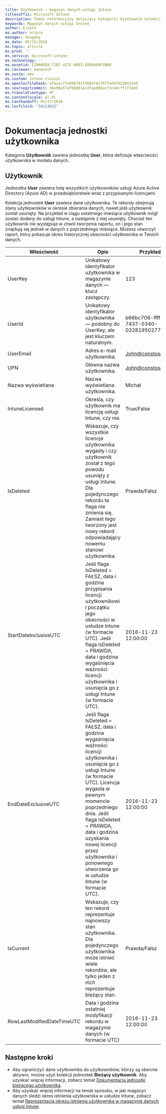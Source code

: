 ```yaml
---
title: Użytkownik — magazyn danych usługi Intune
titlesuffix: Microsoft Intune
description: Temat referencyjny dotyczący kategorii Użytkownik kolekcji jednostek w interfejsie API magazynu danych usługi Intune.
keywords: Magazyn danych usługi Intune
author: Erikre
ms.author: erikre
manager: dougeby
ms.date: 05/15/2018
ms.topic: article
ms.prod: ''
ms.service: microsoft-intune
ms.technology: ''
ms.assetid: C29A6EEA-72B7-427E-9601-E05B408F3BB0
ms.reviewer: aanavath
ms.suite: ems
ms.custom: intune-classic
ms.openlocfilehash: efeaacffe996701f560af4cf077ee9fd23041545
ms.sourcegitcommit: 34e96e57af6b861ecdfea085acf3c44cff1f3d43
ms.translationtype: HT
ms.contentlocale: pl-PL
ms.lasthandoff: 05/17/2018
ms.locfileid: "34223632"
---
```

# <a name="reference-for-user-entity"></a>Dokumentacja jednostki użytkownika

Kategoria **Użytkownik** zawiera jednostkę **User**, która definiuje właściwości użytkownika w modelu danych.

## <a name="user"></a>Użytkownik

Jednostka **User** zawiera listę wszystkich użytkowników usługi Azure Active Directory (Azure AD) w przedsiębiorstwie wraz z przypisanymi licencjami.

Kolekcja jednostek **User** zawiera dane użytkownika. Te rekordy obejmują stany użytkowników w okresie zbierania danych, nawet jeśli użytkownik został usunięty. Na przykład w ciągu ostatniego miesiąca użytkownik mógł zostać dodany do usługi Intune, a następnie z niej usunięty. Chociaż ten użytkownik nie występuje w chwili tworzenia raportu, on i jego stan znajdują się jednak w danych z poprzedniego miesiąca. Możesz utworzyć raport, który pokazuje okres historycznej obecności użytkownika w Twoich danych.

| Właściwość  | Opis | Przykład |
|---------|------------|--------|
| UserKey |Unikatowy identyfikator użytkownika w magazynie danych — klucz zastępczy. |123 |
| UserId |Unikatowy identyfikator użytkownika — podobny do UserKey, ale jest kluczem naturalnym. |b66bc706-ffff-7437-0340-032819502773 |
| UserEmail |Adres e-mail użytkownika. |John@constoso.com |
| UPN | Główna nazwa użytkownika. | John@constoso.com |
| Nazwa wyświetlana |Nazwa wyświetlana użytkownika. |Michał |
| IntuneLicensed |Określa, czy użytkownik ma licencję usługi Intune, czy nie. |True/False |
| IsDeleted | Wskazuje, czy wszystkie licencje użytkownika wygasły i czy użytkownik został z tego powodu usunięty z usługi Intune. Dla pojedynczego rekordu ta flaga nie zmienia się. Zamiast tego tworzony jest nowy rekord odpowiadający nowemu stanowi użytkownika. |Prawda/Fałsz |
| StartDateInclusiveUTC |Jeśli flaga IsDeleted = FAŁSZ, data i godzina przypisania licencji użytkownikowi i początku jego obecności w usłudze Intune (w formacie UTC). Jeśli flaga IsDeleted = PRAWDA, data i godzina wygaśnięcia ważności licencji użytkownika i usunięcia go z usługi Intune (w formacie UTC). |2016-11-23 12:00:00 |
| EndDateExclusiveUTC |Jeśli flaga IsDeleted = FAŁSZ, data i godzina wygaśnięcia ważności licencji użytkownika i usunięcia go z usługi Intune (w formacie UTC). Licencja wygasła w pewnym momencie poprzedniego dnia. Jeśli flaga IsDeleted = PRAWDA, data i godzina uzyskania nowej licencji przez użytkownika i ponownego utworzenia go w usłudze Intune (w formacie UTC).  |2016-11-23 12:00:00 |
| IsCurrent |Wskazuje, czy ten rekord reprezentuje najnowszy stan użytkownika. Dla pojedynczego użytkownika może istnieć wiele rekordów, ale tylko jeden z nich reprezentuje bieżący stan.  |Prawda/Fałsz |
| RowLastModifiedDateTimeUTC |Data i godzina ostatniej modyfikacji rekordu w magazynie danych (w formacie UTC)  |2016-11-23 12:00:00 |

## <a name="next-steps"></a>Następne kroki
 - Aby ograniczyć dane użytkownika do użytkowników, którzy są obecnie aktywni, można użyć kolekcji jednostek **Bieżący użytkownik**. Aby uzyskać więcej informacji, zobacz temat [Dokumentacja jednostki bieżącego użytkownika](reports-ref-current-user.md).
 - Aby uzyskać więcej informacji na temat sposobu, w jaki magazyn danych śledzi okres istnienia użytkownika w usłudze Intune, zobacz temat [Reprezentacja okresu istnienia użytkownika w magazynie danych usługi Intune](reports-ref-user-timeline.md).
